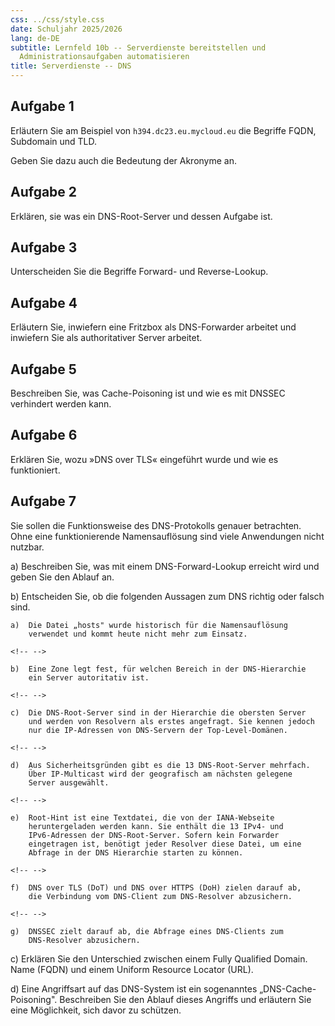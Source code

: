 ```yaml
---
css: ../css/style.css
date: Schuljahr 2025/2026
lang: de-DE
subtitle: Lernfeld 10b -- Serverdienste bereitstellen und
  Administrationsaufgaben automatisieren
title: Serverdienste -- DNS
---
```


## Aufgabe 1

Erläutern Sie am Beispiel von `h394.dc23.eu.mycloud.eu` die Begriffe
FQDN, Subdomain und TLD.

Geben Sie dazu auch die Bedeutung der Akronyme an.

## Aufgabe 2

Erklären, sie was ein DNS-Root-Server und dessen Aufgabe ist.

## Aufgabe 3

Unterscheiden Sie die Begriffe Forward- und Reverse-Lookup.

## Aufgabe 4

Erläutern Sie, inwiefern eine Fritzbox als DNS-Forwarder arbeitet und
inwiefern Sie als authoritativer Server arbeitet.

## Aufgabe 5

Beschreiben Sie, was Cache-Poisoning ist und wie es mit DNSSEC
verhindert werden kann.

## Aufgabe 6

Erklären Sie, wozu »DNS over TLS« eingeführt wurde und wie es
funktioniert.

## Aufgabe 7

Sie sollen die Funktionsweise des DNS-Protokolls genauer betrachten.
Ohne eine funktionierende Namensauflösung sind viele Anwendungen nicht
nutzbar.

a)  Beschreiben Sie, was mit einem DNS-Forward-Lookup erreicht wird und
    geben Sie den Ablauf an.

<!-- -->

b)  Entscheiden Sie, ob die folgenden Aussagen zum DNS richtig oder
    falsch sind.

    a)  Die Datei „hosts" wurde historisch für die Namensauflösung
        verwendet und kommt heute nicht mehr zum Einsatz.

    <!-- -->

    b)  Eine Zone legt fest, für welchen Bereich in der DNS-Hierarchie
        ein Server autoritativ ist.

    <!-- -->

    c)  Die DNS-Root-Server sind in der Hierarchie die obersten Server
        und werden von Resolvern als erstes angefragt. Sie kennen jedoch
        nur die IP-Adressen von DNS-Servern der Top-Level-Domänen.

    <!-- -->

    d)  Aus Sicherheitsgründen gibt es die 13 DNS-Root-Server mehrfach.
        Über IP-Multicast wird der geografisch am nächsten gelegene
        Server ausgewählt.

    <!-- -->

    e)  Root-Hint ist eine Textdatei, die von der IANA-Webseite
        heruntergeladen werden kann. Sie enthält die 13 IPv4- und
        IPv6-Adressen der DNS-Root-Server. Sofern kein Forwarder
        eingetragen ist, benötigt jeder Resolver diese Datei, um eine
        Abfrage in der DNS Hierarchie starten zu können.

    <!-- -->

    f)  DNS over TLS (DoT) und DNS over HTTPS (DoH) zielen darauf ab,
        die Verbindung vom DNS-Client zum DNS-Resolver abzusichern.

    <!-- -->

    g)  DNSSEC zielt darauf ab, die Abfrage eines DNS-Clients zum
        DNS-Resolver abzusichern.

<!-- -->

c)  Erklären Sie den Unterschied zwischen einem Fully Qualified Domain.
    Name (FQDN) und einem Uniform Resource Locator (URL).

<!-- -->

d)  Eine Angriffsart auf das DNS-System ist ein sogenanntes
    „DNS-Cache-Poisoning". Beschreiben Sie den Ablauf dieses Angriffs
    und erläutern Sie eine Möglichkeit, sich davor zu schützen.
